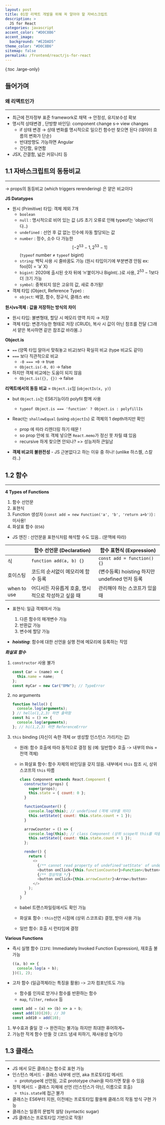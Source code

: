 ```yaml
---
layout: post
title: 01장 리액트 개발을 위해 꼭 알아야 할 자바스크립트
description: >
  JS for React
categories: javascript
accent_color: "#D0C8B6"
accent_image:
  background: "#E2DAD5"
theme_color: "#D0C8B6"
sitemap: false
permalink: /frontend/react/js-for-react
---
```


{:toc .large-only}

## 들어가며

### 왜 리액트인가

---

- 최근에 전자정부 표준 framework로 채택 → 안정성, 유지보수성 확보
- 명시적 상태변경 , 단방향 바인딩: component change s→ view changes
  - if 상태 변경 → 상태 변화를 명시적으로 일으킨 함수만 찾으면 된다 (데이터 흐름의 변화가 단순)
  - 반대방향도 가능하면 Angular
  - 간단함, 유연함
- JSX, 간결함, 넓은 커뮤니티 등

## 1.1 자바스크립트의 동등비교

---

→ props의 동등비교 (which triggers rerendering) 은 얕은 비교이다

**JS Datatypes**

- 원시 (Primitive) 타입: 객체 제외 7개
  - `boolean`
  - `null` : 명시적으로 비어 있는 값 (JS 초기 오류로 인해 typeof는 ‘object’이다..)
  - `undefined` : 선언 후 값 없는 인수에 자동 할당되는 값
  - `number` : 정수, 소수 다 가능한 $$[-2^{53}-1, 2^{53}-1] $$(`typeof` number ≠ `typeof` bigint)
  - `string`: 백틱 사용 시 줄바꿈도 가능 (원시 타입이기에 부분변경 안됨 ex: foo[0] = ‘a’ X)
  - `bigint`: 2020에 출시된 숫자 뒤에 ‘n’붙이거나 BigInt(..)로 사용, $2^{53}-1$보다 더 크기 가능
  - `symbol`: 중복되지 않은 고유의 값, 새로 추가됨!
- 객체 타입 (Object, Reference Type) :
  - `object`: 배열, 함수, 정규식, 클래스 etc

**원시vs객체 : 값을 저장하는 방식의 차이**

- 원시 타입: 불변형태, 할당 시 메모리 영역 차지 → 저장
- 객체 타입: 변경가능한 형태로 저장 (CRUD), 복사 시 값이 아닌 참조를 전달 (그래서 얕은 복사하면 같은 참조값 바라봄..)

**Object.is**

- `==` (양쪽 타입 알아서 맞춰놓고 비교)보다 확실히 비교 (type 비교도 같이)
- `===` 보다 직관적으로 비교
  - `-0 === +0` → true
  - `Object.is(-0, 0)` → false
- 하지만 객체 비교에는 도움이 되지 않음
  - `Object.is({}, {})` → false

**리액트에서의 동등 비교**
= `Object.is`임 (`objectIs(x, y)`)

- but `Object.is`는 ES6기능이라 polyfil 함께 사용

  - `typeof Object.is === 'function' ? Object.is : polyfillIs`

- React는 `shallowEqual` (using `objectIs`) 로 객체의 1 depth까지만 확인

  - prop 에 따라 리렌더링 하기 때문 !
  - so prop 안에 또 객체 넣으면 `React.memo`가 정신 못 차릴 떄 있음
  - recursive 하게 찾으면 안되나? => 성능저하 큰일남

- **객체 비교의 불완전성** - JS 근본없다고 하는 이유 중 하나! (unlike 하스켈, 스칼라..)

## 1.2 함수

---

**4 Types of Functions**

1. 함수 선언문
2. 표현식
3. Function 생성자 (`const add = new Function('a', 'b', 'return a+b')`) : 미사용!
4. 화살표 함수 (`ES6`)

- JS 엔진 : 선언문을 표현식처럼 해석할 수도 있음.. (문맥에 따라)

|             | 함수 선언문 (Declaration)                           | 함수 표현식 (Expression)                       |
| ----------- | --------------------------------------------------- | ---------------------------------------------- |
| 식          | `function add(a, b) {}`                             | `const add = function(){}`                     |
| 호이스팅    | 코드의 순서없이 메모리에 함수 등록                  | (변수등록) hoisting 하지만 undefined 먼저 등록 |
| when to use | 어디서든 자유롭게 호출, 명시적으로 작성하고 싶을 때 | 관리해야 하는 스코프가 있을 때                 |

- 표현식: 일급 객체여서 가능

  1. 다른 함수의 매개변수 가능
  2. 반환값 가능
  3. 변수에 할당 가능

- **_hoisting_**: 함수에 대한 선언을 실행 전에 메모리에 등록하는 작엄

**_화살표 함수_**

1. `constructor` 사용 불가

   ```js
   const Car = (name) => {
     this.name = name;
   };
   const myCar = new Car("BMW"); // TypeError
   ```

2. no arguments

   ```js
   function hello() {
     console.log(arguments);
   } // hello(1,2,3) 하면 출력함
   const hi = () => {
     console.log(arguments);
   }; // hi(1,2,3) 하면 ReferenceError
   ```

3. `this` binding (자신이 속한 객체 or 생성할 인스턴스 가리키는 값)

   - 원래: 함수 호출에 따라 동적으로 결정 됨 (예: 일반함수 호출 -> 내부의 this = 전역 객체)
   - in 화살표 함수: 함수 자체의 바인딩을 갖지 않음. 내부에서 `this` 참조 시, 상위 스코프의 `this` 따름

     ```js
     class Component extends React.Component {
       constructor(props) {
         super(props);
         this.state = { count: 0 };
       }

       functionCounter() {
         console.log(this); // undefined (객체 내부를 의미)
         this.setState({ count: this.state.count + 1 });
       }

       arrowCounter = () => {
         console.log(this); // class Component (상위 scope의 this를 따름)
         this.setState({ count: this.state.count + 1 });
       };

       render() {
         return (
           <>
             {/** cannot read property of undefined'setState' of undefined  */}
             <button onClick={this.functionCounter}>Function</button>
             {/** 정상작동 */}
             <button onClick={this.arrowCounter}>Arrow</button>
           </>
         );
       }
     }
     ```

   - babel 트랜스파일링에서도 확인 가능
   - 화살표 함수 : `this`선언 시점에 (상위 스코프로) 결정, 받아 사용 가능
   - 일반 함수: 호출 시 런타임에 결정

**Various Functions**

- 즉시 실행 함수 (`IIFE`: Immediately Invoked Function Expression), 재호출 불가능

  ```js
  ((a, b) => {
    console.log(a + b);
  })(1, 2);
  ```

- 고차 함수 (일급객체라는 특징을 활용) -> 고차 컴포넌트도 가능

  - 함수를 인자로 받거나 함수를 반환하는 함수
  - `map`, `filter`, `reduce` 등

  ```js
  const add = (a) => (b) => a + b;
  const add(10)(20); // 30
  const add10 = add(10);
  ```

1. 부수효과 줄일 것 -> 완전히는 불가능 하지만 최대한 퓨어하게~
2. 가능한 작게 함수 만들 것 (코드 냄새 피하기, 재사용성 높이기)

## 1.3 클래스

---

- JS 에서 모든 클래스는 함수로 표현 가능
- 인스턴스 메서드 - 클래스 내부에 선언, aka 프로토타입 메서드
  - prototype에 선언됨, 고로 prototype chain을 따라가면 찾을 수 있음
- 정적 메서드 - 클래스 자체에 선언 (인스턴스가 아닌, 이름으로 호출)
  - `this.state`에 접근 불가
- 클래스는 ES6부터 지원, 이전에는 프로토타입 활용해 클래스의 작동 방식 구현 가능
- 클래스는 일종의 문법적 설탕 (syntactic sugar)
- JS 클래스는 프로토타입 기반으로 작동! 